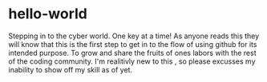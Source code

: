 # hello-world
Stepping in to the cyber world. One key at a time!
As anyone reads this they will know that this is the first step to get in to the flow of using github for its intended purpose. To grow and share the fruits of ones labors with the rest of the coding community. 
I'm realitivly new to this , so please excusses my inability to show off my skill as of yet.
